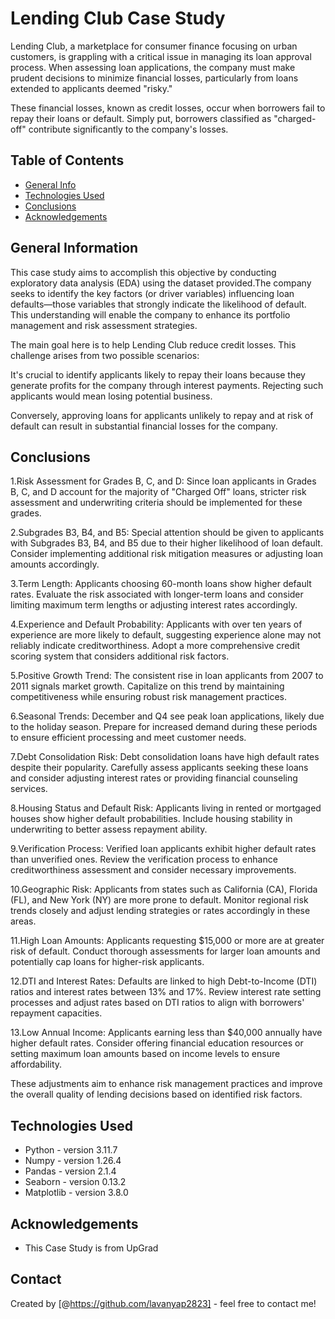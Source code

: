 # Lending Club Case Study
Lending Club, a marketplace for consumer finance focusing on urban customers, is grappling with a critical issue in managing its loan approval process. When assessing loan applications, the company must make prudent decisions to minimize financial losses, particularly from loans extended to applicants deemed "risky."

These financial losses, known as credit losses, occur when borrowers fail to repay their loans or default. Simply put, borrowers classified as "charged-off" contribute significantly to the company's losses.


## Table of Contents
* [General Info](#general-information)
* [Technologies Used](#technologies-used)
* [Conclusions](#conclusions)
* [Acknowledgements](#acknowledgements)


## General Information
This case study aims to accomplish this objective by conducting exploratory data analysis (EDA) using the dataset provided.The company seeks to identify the key factors (or driver variables) influencing loan defaults—those variables that strongly indicate the likelihood of default. This understanding will enable the company to enhance its portfolio management and risk assessment strategies.

The main goal here is to help Lending Club reduce credit losses. This challenge arises from two possible scenarios:

It's crucial to identify applicants likely to repay their loans because they generate profits for the company through interest payments. Rejecting such applicants would mean losing potential business.

Conversely, approving loans for applicants unlikely to repay and at risk of default can result in substantial financial losses for the company.

## Conclusions
1.Risk Assessment for Grades B, C, and D: Since loan applicants in Grades B, C, and D account for the majority of "Charged Off" loans, stricter risk assessment and underwriting criteria should be implemented for these grades.

2.Subgrades B3, B4, and B5: Special attention should be given to applicants with Subgrades B3, B4, and B5 due to their higher likelihood of loan default. Consider implementing additional risk mitigation measures or adjusting loan amounts accordingly.

3.Term Length: Applicants choosing 60-month loans show higher default rates. Evaluate the risk associated with longer-term loans and consider limiting maximum term lengths or adjusting interest rates accordingly.

4.Experience and Default Probability: Applicants with over ten years of experience are more likely to default, suggesting experience alone may not reliably indicate creditworthiness. Adopt a more comprehensive credit scoring system that considers additional risk factors.

5.Positive Growth Trend: The consistent rise in loan applicants from 2007 to 2011 signals market growth. Capitalize on this trend by maintaining competitiveness while ensuring robust risk management practices.

6.Seasonal Trends: December and Q4 see peak loan applications, likely due to the holiday season. Prepare for increased demand during these periods to ensure efficient processing and meet customer needs.

7.Debt Consolidation Risk: Debt consolidation loans have high default rates despite their popularity. Carefully assess applicants seeking these loans and consider adjusting interest rates or providing financial counseling services.

8.Housing Status and Default Risk: Applicants living in rented or mortgaged houses show higher default probabilities. Include housing stability in underwriting to better assess repayment ability.

9.Verification Process: Verified loan applicants exhibit higher default rates than unverified ones. Review the verification process to enhance creditworthiness assessment and consider necessary improvements.

10.Geographic Risk: Applicants from states such as California (CA), Florida (FL), and New York (NY) are more prone to default. Monitor regional risk trends closely and adjust lending strategies or rates accordingly in these areas.

11.High Loan Amounts: Applicants requesting $15,000 or more are at greater risk of default. Conduct thorough assessments for larger loan amounts and potentially cap loans for higher-risk applicants.

12.DTI and Interest Rates: Defaults are linked to high Debt-to-Income (DTI) ratios and interest rates between 13% and 17%. Review interest rate setting processes and adjust rates based on DTI ratios to align with borrowers' repayment capacities.

13.Low Annual Income: Applicants earning less than $40,000 annually have higher default rates. Consider offering financial education resources or setting maximum loan amounts based on income levels to ensure affordability.

These adjustments aim to enhance risk management practices and improve the overall quality of lending decisions based on identified risk factors.

## Technologies Used
- Python - version 3.11.7
- Numpy - version 1.26.4
- Pandas - version 2.1.4
- Seaborn - version 0.13.2
- Matplotlib - version 3.8.0

## Acknowledgements
- This Case Study is from UpGrad


## Contact
Created by [@https://github.com/lavanyap2823] - feel free to contact me!
